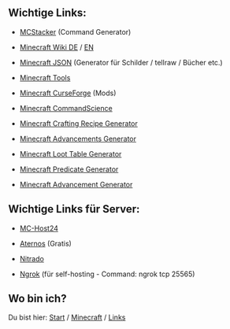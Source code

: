 ## Wichtige Links:

- [MCStacker](https://mcstacker.net/) (Command Generator)
- [Minecraft Wiki DE](http://minecraft-de.gamepedia.com/Minecraft_Wiki) / [EN](http://minecraft.gamepedia.com/Minecraft_Wiki)
- [Minecraft JSON](https://minecraftjson.com/) (Generator für Schilder / tellraw / Bücher etc.)
- [Minecraft Tools](http://minecraft.tools/)
- [Minecraft CurseForge](https://minecraft.curseforge.com/) (Mods)
- [Minecraft CommandScience](https://minecraftcommand.science/de/prefilled-chest-generator)

- [Minecraft Crafting Recipe Generator](https://crafting.thedestruc7i0n.ca/)
- [Minecraft Advancements Generator](https://advancements.thedestruc7i0n.ca/)

- [Minecraft Loot Table Generator](https://misode.github.io/loot-table)
- [Minecraft Predicate Generator](https://misode.github.io/predicate)
- [Minecraft Advancement Generator](https://misode.github.io/advancement)

## Wichtige Links für Server:

- [MC-Host24](https://mc-host24.de/)
- [Aternos](https://aternos.org/server/) (Gratis)
- [Nitrado](https://server.nitrado.net/deu/gameserver-mieten)

- [Ngrok](https://ngrok.com/) (für self-hosting - Command: ngrok tcp 25565)



## Wo bin ich?

Du bist hier: [Start](https://rafaelurben.github.io) / [Minecraft](https://rafaelurben.github.io/minecraft) / [Links](https://rafaelurben.github.io/minecraft/links)
